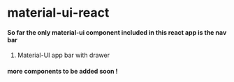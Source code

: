 # material-ui-react

#### So far the only material-ui component included in this react app is the nav bar
1. Material-UI app bar with drawer

#### more components to be added soon !
